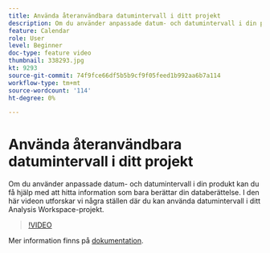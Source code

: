 ```yaml
---
title: Använda återanvändbara datumintervall i ditt projekt
description: Om du använder anpassade datum- och datumintervall i din produkt kan du få hjälp med att hitta information som bara berättar din databerättelse. I den här videon utforskar vi några ställen där du kan använda datumintervall i ditt Analysis Workspace-projekt.
feature: Calendar
role: User
level: Beginner
doc-type: feature video
thumbnail: 338293.jpg
kt: 9293
source-git-commit: 74f9fce66df5b5b9cf9f05feed1b992aa6b7a114
workflow-type: tm+mt
source-wordcount: '114'
ht-degree: 0%

---
```



# Använda återanvändbara datumintervall i ditt projekt

Om du använder anpassade datum- och datumintervall i din produkt kan du få hjälp med att hitta information som bara berättar din databerättelse. I den här videon utforskar vi några ställen där du kan använda datumintervall i ditt Analysis Workspace-projekt.

>[!VIDEO](https://video.tv.adobe.com/v/338293/?quality=12&learn=on)

Mer information finns på [dokumentation](https://experienceleague.adobe.com/docs/analytics/analyze/analysis-workspace/components/calendar-date-ranges/calendar.html?lang=en).
